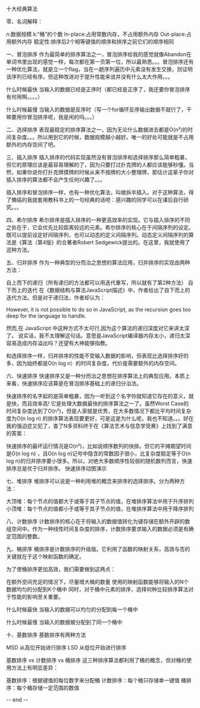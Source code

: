 十大经典算法


零、名词解释：

n:数据规模
k:“桶”的个数
In-place:占用常数内存，不占用额外内存
Out-place:占用额外内存
稳定性:排序后2个相等键值的顺序和排序之前它们的顺序相同

一、冒泡排序
作为最简单的排序算法之一，冒泡排序给我的感觉就像Abandon在单词书里出现的感觉一样，每次都在第一页第一位，所以最熟悉。。。冒泡排序还有一种优化算法，就是立一个flag，当在一趟序列遍历中元素没有发生交换，则证明该序列已经有序。但这种改进对于提升性能来说并没有什么太大作用。。。

什么时候最快
当输入的数据已经是正序时（都已经是正序了，我还要你冒泡排序有何用啊。。。。）

什么时候最慢
当输入的数据是反序时（写一个for循环反序输出数据不就行了，干嘛要用你冒泡排序呢，我是闲的吗。。。）


二、选择排序
表现最稳定的排序算法之一，因为无论什么数据进去都是O(n²)的时间复杂度。。。所以用到它的时候，数据规模越小越好。唯一的好处可能就是不占用额外的内存空间了吧。


三、插入排序
插入排序的代码实现虽然没有冒泡排序和选择排序那么简单粗暴，但它的原理应该是最容易理解的了，因为只要打过扑克牌的人都应该能够秒懂。当然，如果你说你打扑克牌摸牌的时候从来不按牌的大小整理牌，那估计这辈子你对插入排序的算法都不会产生任何兴趣了。。。

插入排序和冒泡排序一样，也有一种优化算法，叫做拆半插入。对于这种算法，得了懒癌的我就套用教科书上的一句经典的话吧：感兴趣的同学可以在课后自行研究。。。


四、希尔排序
希尔排序是插入排序的一种更高效率的实现。它与插入排序的不同之处在于，它会优先比较距离较远的元素。希尔排序的核心在于间隔序列的设定。既可以提前设定好间隔序列，也可以动态的定义间隔序列。动态定义间隔序列的算法是《算法（第4版》的合著者Robert Sedgewick提出的。在这里，我就使用了这种方法。


五、归并排序
作为一种典型的分而治之思想的算法应用，归并排序的实现由两种方法：

自上而下的递归（所有递归的方法都可以用迭代重写，所以就有了第2种方法）
自下而上的迭代
在《数据结构与算法JavaScript描述》中，作者给出了自下而上的迭代方法。但是对于递归法，作者却认为：

However, it is not possible to do so in JavaScript, as the recursion goes too deep for the language to handle.

然而,在 JavaScript 中这种方式不太可行,因为这个算法的递归深度对它来讲太深了。
说实话，我不太理解这句话。意思是JavaScript编译器内存太小，递归太深容易造成内存溢出吗？还望有大神能够指教。

和选择排序一样，归并排序的性能不受输入数据的影响，但表现比选择排序好的多，因为始终都是O(n log n）的时间复杂度。代价是需要额外的内存空间。


六、快速排序
快速排序又是一种分而治之思想在排序算法上的典型应用。本质上来看，快速排序应该算是在冒泡排序基础上的递归分治法。

快速排序的名字起的是简单粗暴，因为一听到这个名字你就知道它存在的意义，就是快，而且效率高! 它是处理大数据最快的排序算法之一了。虽然Worst Case的时间复杂度达到了O(n²)，但是人家就是优秀，在大多数情况下都比平均时间复杂度为O(n log n) 的排序算法表现要更好，可是这是为什么呢，我也不知道。。。好在我的强迫症又犯了，查了N多资料终于在《算法艺术与信息学竞赛》上找到了满意的答案：

快速排序的最坏运行情况是O(n²)，比如说顺序数列的快排。但它的平摊期望时间是O(n log n) ，且O(n log n)记号中隐含的常数因子很小，比复杂度稳定等于O(n log n)的归并排序要小很多。所以，对绝大多数顺序性较弱的随机数列而言，快速排序总是优于归并排序。
快速排序动图演示


七、堆排序
堆排序可以说是一种利用堆的概念来排序的选择排序。分为两种方法：

大顶堆：每个节点的值都大于或等于其子节点的值，在堆排序算法中用于升序排列
小顶堆：每个节点的值都小于或等于其子节点的值，在堆排序算法中用于降序排列


八、计数排序
计数排序的核心在于将输入的数据值转化为键存储在额外开辟的数组空间中。作为一种线性时间复杂度的排序，计数排序要求输入的数据必须是有确定范围的整数。


九、桶排序
桶排序是计数排序的升级版。它利用了函数的映射关系，高效与否的关键就在于这个映射函数的确定。

为了使桶排序更加高效，我们需要做到这两点：

在额外空间充足的情况下，尽量增大桶的数量
使用的映射函数能够将输入的N个数据均匀的分配到K个桶中
同时，对于桶中元素的排序，选择何种比较排序算法对于性能的影响至关重要。

什么时候最快
当输入的数据可以均匀的分配到每一个桶中

什么时候最慢
当输入的数据被分配到了同一个桶中


十、基数排序
基数排序有两种方法

MSD 从高位开始进行排序
LSD 从低位开始进行排序

基数排序 vs 计数排序 vs 桶排序
这三种排序算法都利用了桶的概念，但对桶的使用方法上有明显差异：

基数排序：根据键值的每位数字来分配桶
计数排序：每个桶只存储单一键值
桶排序：每个桶存储一定范围的数值

-- end --